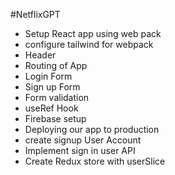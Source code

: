 #NetflixGPT

- Setup React app using web pack
- configure tailwind for webpack
- Header
- Routing of App 
- Login Form
- Sign up Form
- Form validation
- useRef Hook
- Firebase setup
- Deploying our app to production
- create signup User Account
- Implement sign in user API
- Create Redux store with userSlice
